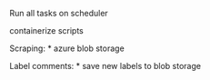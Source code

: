 Run all tasks on scheduler

containerize scripts

Scraping:
	* azure blob storage

Label comments:
	* save new labels to blob storage




